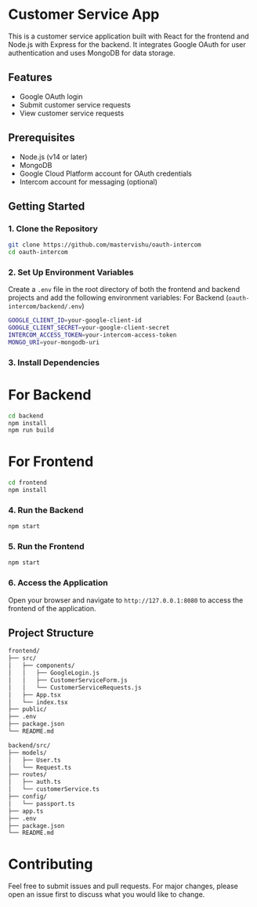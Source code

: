 # Customer Service App

This is a customer service application built with React for the frontend and Node.js with Express for the backend. It integrates Google OAuth for user authentication and uses MongoDB for data storage.

## Features

- Google OAuth login
- Submit customer service requests
- View customer service requests

## Prerequisites

- Node.js (v14 or later)
- MongoDB
- Google Cloud Platform account for OAuth credentials
- Intercom account for messaging (optional)

## Getting Started

### 1. Clone the Repository


```bash
git clone https://github.com/mastervishu/oauth-intercom
cd oauth-intercom

```

### 2. Set Up Environment Variables
Create a `.env` file in the root directory of both the frontend and backend projects and add the following environment variables:
For Backend (`oauth-intercom/backend/.env`)

```bash
GOOGLE_CLIENT_ID=your-google-client-id
GOOGLE_CLIENT_SECRET=your-google-client-secret
INTERCOM_ACCESS_TOKEN=your-intercom-access-token
MONGO_URI=your-mongodb-uri
```

### 3. Install Dependencies
# For Backend

```bash
cd backend
npm install
npm run build
```

# For Frontend
```bash
cd frontend
npm install
```

### 4. Run the Backend
```bash
npm start
```

### 5. Run the Frontend
```bash
npm start
```

### 6. Access the Application
Open your browser and navigate to `http://127.0.0.1:8080` to access the frontend of the application.

## Project Structure
```bash
frontend/
├── src/
│   ├── components/
│   │   ├── GoogleLogin.js
│   │   ├── CustomerServiceForm.js
│   │   └── CustomerServiceRequests.js
│   ├── App.tsx
│   └── index.tsx
├── public/
├── .env
├── package.json
└── README.md

backend/src/
├── models/
│   ├── User.ts
│   └── Request.ts
├── routes/
│   ├── auth.ts
│   └── customerService.ts
├── config/
│   └── passport.ts
├── app.ts
├── .env
├── package.json
└── README.md
```

# Contributing
Feel free to submit issues and pull requests. For major changes, please open an issue first to discuss what you would like to change.


